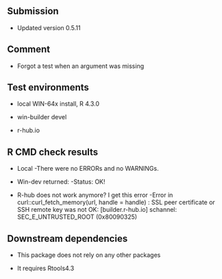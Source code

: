 ## Submission

* Updated version 0.5.11

## Comment

* Forgot a test when an argument was missing

## Test environments

* local WIN-64x install, R 4.3.0

* win-builder devel 
    
* r-hub.io


## R CMD check results

* Local
    -There were no ERRORs and no WARNINGs.

* Win-dev returned:
    -Status: OK!

* R-hub does not work anymore? I get this error
    -Error in curl::curl_fetch_memory(url, handle = handle) : 
    SSL peer certificate or SSH remote key was not OK: [builder.r-hub.io] schannel: SEC_E_UNTRUSTED_ROOT (0x80090325) 

## Downstream dependencies

* This package does not rely on any other packages

* It requires Rtools4.3

